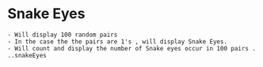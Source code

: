 # Snake Eyes

	- Will display 100 random pairs
	- In the case the the pairs are 1's , will display Snake Eyes.
	- Will count and display the number of Snake eyes occur in 100 pairs .
	..snakeEyes 